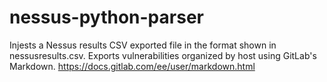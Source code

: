 # nessus-python-parser

Injests a Nessus results CSV exported file in the format shown in nessusresults.csv.
Exports vulnerabilities organized by host using GitLab's Markdown. https://docs.gitlab.com/ee/user/markdown.html
